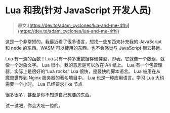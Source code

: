 # Lua 和我(针对 JavaScript 开发人员)

> 原文:[https://dev.to/adam_cyclones/lua-and-me-4fhi](https://dev.to/adam_cyclones/lua-and-me-4fhi)

这是一个非常短的。我最近看了很多语言，想找一些东西来补充我的 JavaScript 和 node 的东西。WASM 可以使用的东西，也不会感觉与 JavaScript 相去甚远。

Lua 有一流的函数！Lua 只有一种多重数据存储类型，即表。它就像一个数组，就像一个对象文字。
Lua 很小，我的意思是可以放在 A4 纸上。
Lua 有一个包管理器，实际上是很好的“Lua rocks”
Lua 很快，是最快的脚本语言。
Lua 被用在从魔兽世界到 Nginx 服务器的著名项目中。
Lua 也是一种应用语言。学习 Lua 大约需要一个小时。
Lua 已经要求 like 节点

很多很多，甚至是你不知道自己想要的东西。

试一试吧，你会大吃一惊的。
